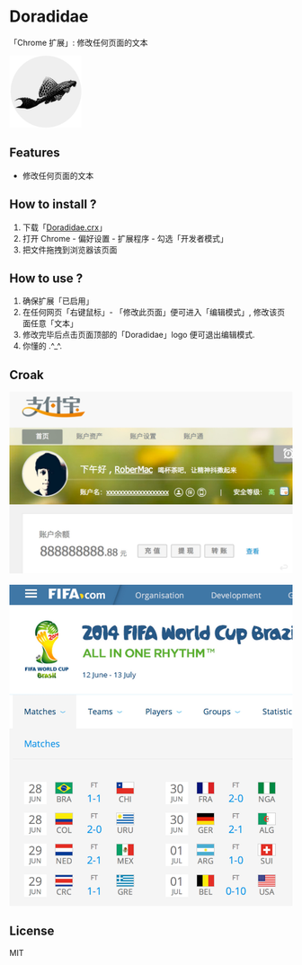 <h1>Doradidae</h1>
<p>「Chrome 扩展」: 修改任何页面的文本</p>
<img src="https://raw.githubusercontent.com/RoberMac/Doradidae/master/lib/icon_128.png" />


<h2>Features</h2>

<ul>
  <li>修改任何页面的文本</li>
</ul>

<h2>How to install ?</h2>
<ol>
	<li>下载「<a href="https://github.com/RoberMac/Doradidae/raw/master/lib/Doradidae.crx">Doradidae.crx</a>」</li>
	<li>打开 Chrome - 偏好设置 - 扩展程序 - 勾选「开发者模式」</li>
	<li>把文件拖拽到浏览器该页面</li>
</ol>

<h2>How to use ?</h2>
<ol>
	<li>确保扩展「已启用」</li>
	<li>在任何网页「右键鼠标」- 「修改此页面」便可进入「编辑模式」, 修改该页面任意「文本」</li>
	<li>修改完毕后点击页面顶部的「Doradidae」logo 便可退出编辑模式.</li>
	<li>你懂的 .^_^.</li>
</ol>

<h2>Croak</h2>
<img src="https://raw.githubusercontent.com/RoberMac/Doradidae/master/test/alipay.jpg" width="678px"/>
<br />
<br />
<img src="https://raw.githubusercontent.com/RoberMac/Doradidae/master/test/worldcup.jpg" width="678px"/>

<h2>License</h2>

MIT
